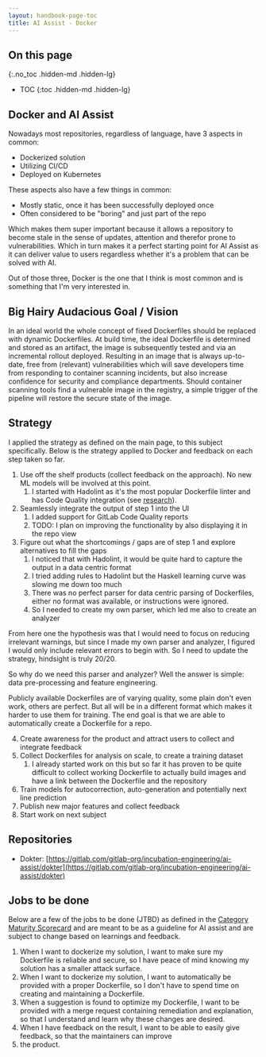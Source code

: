 ```yaml
---
layout: handbook-page-toc
title: AI Assist - Docker
---
```


## On this page
{:.no_toc .hidden-md .hidden-lg}

- TOC
{:toc .hidden-md .hidden-lg}

## Docker and AI Assist

Nowadays most repositories, regardless of language, have 3 aspects in common:
- Dockerized solution
- Utilizing CI/CD
- Deployed on Kubernetes

These aspects also have a few things in common:
- Mostly static, once it has been successfully deployed once
- Often considered to be "boring" and just part of the repo

Which makes them super important because it allows a repository to become stale in the sense of updates, attention and 
therefor prone to vulnerabilities. Which in turn makes it a perfect starting point for AI Assist as it can deliver value
to users regardless whether it's a problem that can be solved with AI.

Out of those three, Docker is the one that I think is most common and is something that I'm very interested in.

## Big Hairy Audacious Goal / Vision

In an ideal world the whole concept of fixed Dockerfiles should be replaced with dynamic Dockerfiles. At build time, the
ideal Dockerfile is determined and stored as an artifact, the image is subsequently tested and via an incremental 
rollout deployed. Resulting in an image that is always up-to-date, free from (relevant) vulnerabilities which will save
developers time from responding to container scanning incidents, but also increase confidence for security and 
compliance departments. Should container scanning tools find a vulnerable image in the registry, a simple trigger of the 
pipeline will restore the secure state of the image.  


## Strategy

I applied the strategy as defined on the main page, to this subject specifically. Below is the strategy applied to 
Docker and feedback on each step taken so far.

1. Use off the shelf products (collect feedback on the approach). No new ML models will be involved at this point.
   1. I started with Hadolint as it's the most popular Dockerfile linter and has Code Quality integration (see [research](https://gitlab.com/gitlab-org/incubation-engineering/ai-assist/meta/-/blob/main/docs/dockerfile-linters.md)).
2. Seamlessly integrate the output of step 1 into the UI
   1. I added support for GitLab Code Quality reports
   2. TODO: I plan on improving the functionality by also displaying it in the repo view
3. Figure out what the shortcomings / gaps are of step 1 and explore alternatives to fill the gaps
   1. I noticed that with Hadolint, it would be quite hard to capture the output in a data centric format
   2. I tried adding rules to Hadolint but the Haskell learning curve was slowing me down too much
   3. There was no perfect parser for data centric parsing of Dockerfiles, either no format was available, or instructions were ignored.
   4. So I needed to create my own parser, which led me also to create an analyzer

From here one the hypothesis was that I would need to focus on reducing irrelevant warnings, but since I made my own 
parser and analyzer, I figured I would only include relevant errors to begin with. So I need to update the strategy, 
hindsight is truly 20/20.

So why do we need this parser and analyzer? Well the answer is simple: data pre-processing and feature engineering.

Publicly available Dockerfiles are of varying quality, some plain don't even work, others are perfect. But all will be 
in a different format which makes it harder to use them for training. The end goal is that we are able to automatically
create a Dockerfile for a repo.

4. Create awareness for the product and attract users to collect and integrate feedback
5. Collect Dockerfiles for analysis on scale, to create a training dataset
   1. I already started work on this but so far it has proven to be quite difficult to collect working Dockerfile to actually build images and have a link between the Dockerfile and the repository
6. Train models for autocorrection, auto-generation and potentially next line prediction
7. Publish new major features and collect feedback
8. Start work on next subject

## Repositories

- Dokter: [https://gitlab.com/gitlab-org/incubation-engineering/ai-assist/dokter](https://gitlab.com/gitlab-org/incubation-engineering/ai-assist/dokter)


## Jobs to be done

Below are a few of the jobs to be done (JTBD) as defined in the
[Category Maturity Scorecard](https://about.gitlab.com/handbook/engineering/ux/category-maturity-scorecards/) and are
meant to be as a guideline for AI assist and are subject to change based on learnings and feedback.

1. When I want to dockerize my solution, I want to make sure my Dockerfile is reliable and secure, so I have peace of 
mind knowing my solution has a smaller attack surface.
2. When I want to dockerize my solution, I want to automatically be provided with a proper Dockerfile, so I don't have 
to spend time on creating and maintaining a Dockerfile.
3. When a suggestion is found to optimize my Dockerfile, I want to be provided with a merge request containing 
remediation and explanation, so that I understand and learn why these changes are desired.
4. When I have feedback on the result, I want to be able to easily give feedback, so that the maintainers can improve 
5. the product.
